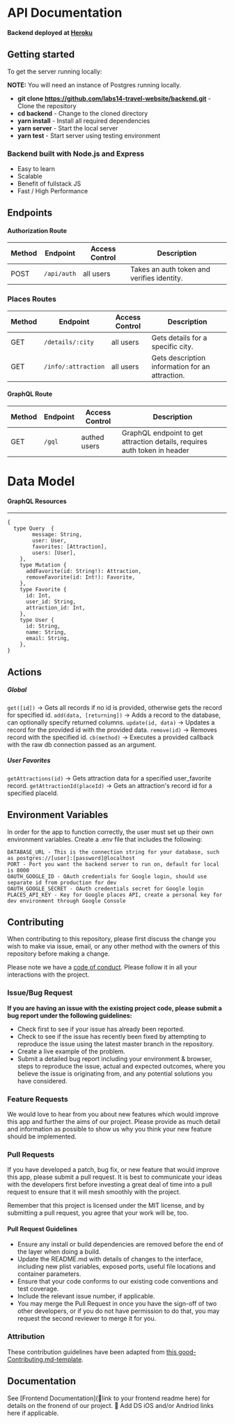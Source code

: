 # API Documentation

#### Backend deployed at [Heroku](http://roamly.herokuapp.com)

## Getting started

To get the server running locally:

**NOTE:** You will need an instance of Postgres running locally.

- **git clone https://github.com/labs14-travel-website/backend.git** - Clone the repository
- **cd backend** - Change to the cloned directory
- **yarn install** - Install all required dependencies
- **yarn server** - Start the local server
- **yarn test** - Start server using testing environment

### Backend built with Node.js and Express

- Easy to learn
- Scalable
- Benefit of fullstack JS
- Fast / High Performance

## Endpoints

#### Authorization Route

| Method | Endpoint                | Access Control | Description                                |
| ------ | ----------------------- | -------------- | ------------------------------------------ |
| POST   | `/api/auth`             | all users      | Takes an auth token and verifies identity. |

### Places Routes

| Method | Endpoint                | Access Control | Description                                     |
| ------ | ----------------------- | -------------- | ----------------------------------------------- |
| GET    | `/details/:city`        | all users      | Gets details for a specific city.               |
| GET    | `/info/:attraction`     | all users      | Gets description information for an attraction. |

#### GraphQL Route

| Method | Endpoint                | Access Control | Description                                |
| ------ | ----------------------- | -------------- | ------------------------------------------ |
| GET    | `/gql`                  | authed users   | GraphQL endpoint to get attraction details, requires auth token in header |

# Data Model

#### GraphQL Resources

---

```
{
  type Query  {
        message: String,
        user: User,
        favorites: [Attraction],
        users: [User],
    },
    type Mutation {
      addFavorite(id: String!): Attraction,
      removeFavorite(id: Int!): Favorite,
    },
    type Favorite {
      id: Int,
      user_id: String,
      attraction_id: Int,
    },
    type User {
      id: String,
      name: String,
      email: String,
    },
}
```

## Actions

##### Global

`get([id])` -> Gets all records if no id is provided, otherwise gets the record for specified id.
`add(data, [returning])` -> Adds a record to the database, can optionally specify returned columns.
`update(id, data)` -> Updates a record for the provided id with the provided data.
`remove(id)` -> Removes record with the specified id.
`cb(method)` -> Executes a provided callback with the raw db connection passed as an argument.

##### User Favorites

`getAttractions(id)` -> Gets attraction data for a specified user_favorite record.
`getAttractionId(placeId)` -> Gets an attraction's record id for a specified placeId.

## Environment Variables

In order for the app to function correctly, the user must set up their own environment variables.
Create a .env file that includes the following:

```
DATABASE_URL - This is the connection string for your database, such as postgres://[user]:[password]@localhost
PORT - Port you want the backend server to run on, default for local is 8000
OAUTH_GOOGLE_ID - OAuth credentials for Google login, should use separate id from production for dev
OAUTH_GOOGLE_SECRET - OAuth credentials secret for Google login
PLACES_API_KEY - Key for Google places API, create a personal key for dev environment through Google Console
```
    
## Contributing

When contributing to this repository, please first discuss the change you wish to make via issue, email, or any other method with the owners of this repository before making a change.

Please note we have a [code of conduct](./code_of_conduct.md). Please follow it in all your interactions with the project.

### Issue/Bug Request

 **If you are having an issue with the existing project code, please submit a bug report under the following guidelines:**
 - Check first to see if your issue has already been reported.
 - Check to see if the issue has recently been fixed by attempting to reproduce the issue using the latest master branch in the repository.
 - Create a live example of the problem.
 - Submit a detailed bug report including your environment & browser, steps to reproduce the issue, actual and expected outcomes,  where you believe the issue is originating from, and any potential solutions you have considered.

### Feature Requests

We would love to hear from you about new features which would improve this app and further the aims of our project. Please provide as much detail and information as possible to show us why you think your new feature should be implemented.

### Pull Requests

If you have developed a patch, bug fix, or new feature that would improve this app, please submit a pull request. It is best to communicate your ideas with the developers first before investing a great deal of time into a pull request to ensure that it will mesh smoothly with the project.

Remember that this project is licensed under the MIT license, and by submitting a pull request, you agree that your work will be, too.

#### Pull Request Guidelines

- Ensure any install or build dependencies are removed before the end of the layer when doing a build.
- Update the README.md with details of changes to the interface, including new plist variables, exposed ports, useful file locations and container parameters.
- Ensure that your code conforms to our existing code conventions and test coverage.
- Include the relevant issue number, if applicable.
- You may merge the Pull Request in once you have the sign-off of two other developers, or if you do not have permission to do that, you may request the second reviewer to merge it for you.

### Attribution

These contribution guidelines have been adapted from [this good-Contributing.md-template](https://gist.github.com/PurpleBooth/b24679402957c63ec426).

## Documentation

See [Frontend Documentation](🚫link to your frontend readme here) for details on the fronend of our project.
🚫 Add DS iOS and/or Andriod links here if applicable.
